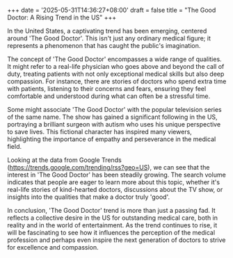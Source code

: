 +++
date = '2025-05-31T14:36:27+08:00'
draft = false
title = "The Good Doctor: A Rising Trend in the US"
+++

In the United States, a captivating trend has been emerging, centered around 'The Good Doctor'. This isn't just any ordinary medical figure; it represents a phenomenon that has caught the public's imagination. 

The concept of 'The Good Doctor' encompasses a wide range of qualities. It might refer to a real-life physician who goes above and beyond the call of duty, treating patients with not only exceptional medical skills but also deep compassion. For instance, there are stories of doctors who spend extra time with patients, listening to their concerns and fears, ensuring they feel comfortable and understood during what can often be a stressful time. 

Some might associate 'The Good Doctor' with the popular television series of the same name. The show has gained a significant following in the US, portraying a brilliant surgeon with autism who uses his unique perspective to save lives. This fictional character has inspired many viewers, highlighting the importance of empathy and perseverance in the medical field. 

Looking at the data from Google Trends (https://trends.google.com/trending/rss?geo=US), we can see that the interest in 'The Good Doctor' has been steadily growing. The search volume indicates that people are eager to learn more about this topic, whether it's real-life stories of kind-hearted doctors, discussions about the TV show, or insights into the qualities that make a doctor truly 'good'. 

In conclusion, 'The Good Doctor' trend is more than just a passing fad. It reflects a collective desire in the US for outstanding medical care, both in reality and in the world of entertainment. As the trend continues to rise, it will be fascinating to see how it influences the perception of the medical profession and perhaps even inspire the next generation of doctors to strive for excellence and compassion.